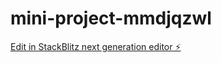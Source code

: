 # mini-project-mmdjqzwl

[Edit in StackBlitz next generation editor ⚡️](https://stackblitz.com/~/github.com/naitikgour2122-arch/mini-project-mmdjqzwl)